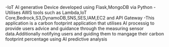 -IoT AI generative Device developed using Flask,MongoDB via Python
-Utilises AWS tools such as Lambda,IoT Core,Bedrock,S3,DynamoDB,SNS,SES,IAM,EC2 and API Gateway
-This application is a carbon footprint application that utilises AI processig to provide users advice and guidance through the measuring sensor data.Additionally notifying users and guiding them to mangage their carbon footprint percentage using AI predictive analysis  
